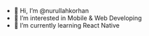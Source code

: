 - 👋 Hi, I’m @nurullahkorhan
- 👀 I’m interested in Mobile & Web Developing
- 🌱 I’m currently learning React Native
<!---
- 💞️ I’m looking to collaborate on ...
- 📫 How to reach me ...
--->
<!---
nurullahkorhan/nurullahkorhan is a ✨ special ✨ repository because its `README.md` (this file) appears on your GitHub profile.
You can click the Preview link to take a look at your changes.
--->
